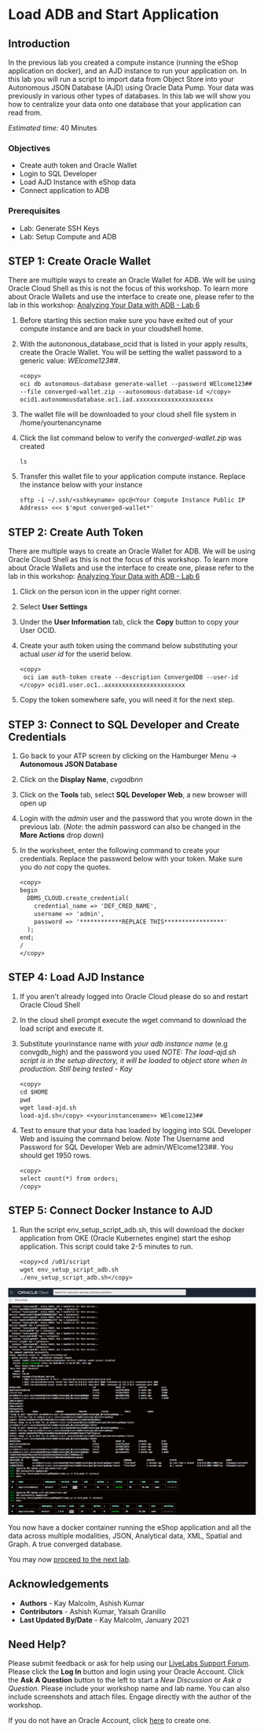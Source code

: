 # Load ADB and Start Application

## Introduction
In the previous lab you created a compute instance (running the eShop application on docker), and an AJD instance to run your application on.  In this lab you will run a script to import data from Object Store into your Autonomous JSON Database (AJD) using Oracle Data Pump.  Your data was previously in various other types of databases.  In this lab we will show you how to centralize your data onto one database that your application can read from.

*Estimated time:* 40 Minutes

### Objectives
- Create auth token and Oracle Wallet 
- Login to SQL Developer
- Load AJD Instance with eShop data
- Connect application to ADB

### Prerequisites
- Lab: Generate SSH Keys
- Lab: Setup Compute and ADB

## **STEP 1:** Create Oracle Wallet
There are multiple ways to create an Oracle Wallet for ADB.  We will be using Oracle Cloud Shell as this is not the focus of this workshop.  To learn more about Oracle Wallets and use the interface to create one, please refer to the lab in this workshop: [Analyzing Your Data with ADB - Lab 6](https://apexapps.oracle.com/pls/apex/dbpm/r/livelabs/view-workshop?p180_id=553)

1.  Before starting this section make sure you have exited out of your compute instance and are back in your cloudshell home.  
2.  With the autononous\_database\_ocid that is listed in your apply results, create the Oracle Wallet. You will be setting the wallet password to a generic value:  *WElcome123##*.  
   
      ````
      <copy>
      oci db autonomous-database generate-wallet --password WElcome123## --file converged-wallet.zip --autonomous-database-id </copy> ocid1.autonomousdatabase.oc1.iad.xxxxxxxxxxxxxxxxxxxxxx
      ````
3.  The wallet file will be downloaded to your cloud shell file system in /home/yourtenancyname
4.  Click the list command below to verify the *converged-wallet.zip* was created
   
      ````
      ls
      ````
5.  Transfer this wallet file to your application compute instance.  Replace the instance below with your instance 

    ````
    sftp -i ~/.ssh/<sshkeyname> opc@<Your Compute Instance Public IP Address> <<< $'mput converged-wallet*' 
    ````


## **STEP 2:** Create Auth Token
There are multiple ways to create an Oracle Wallet for ADB.  We will be using Oracle Cloud Shell as this is not the focus of this workshop.  To learn more about Oracle Wallets and use the interface to create one, please refer to the lab in this workshop: [Analyzing Your Data with ADB - Lab 6](https://apexapps.oracle.com/pls/apex/dbpm/r/livelabs/view-workshop?p180_id=553)

1.  Click on the person icon in the upper right corner.
2.  Select **User Settings**
3.  Under the **User Information** tab, click the **Copy** button to copy your User OCID.
4.  Create your auth token using the command below substituting your actual *user id* for the userid below.
   
      ````
      <copy>
       oci iam auth-token create --description ConvergedDB --user-id </copy> ocid1.user.oc1..axxxxxxxxxxxxxxxxxxxxxx
      ````
5.  Copy the token somewhere safe, you will need it for the next step.


## **STEP 3:** Connect to SQL Developer and Create Credentials
1.  Go back to your ATP screen by clicking on the Hamburger Menu -> **Autonomous JSON Database**
2.  Click on the **Display Name**, *cvgadbnn*
3.  Click on the **Tools** tab, select **SQL Developer Web**, a new browser will open up
4.  Login with the *admin* user and the password that you wrote down in the previous lab.  (*Note*: the admin password can also be changed in the **More Actions** drop down)
5.  In the worksheet, enter the following command to create your credentials.  Replace the password below with your token. Make sure you do *not* copy the quotes.
   
    ````
    <copy>
    begin
      DBMS_CLOUD.create_credential(
        credential_name => 'DEF_CRED_NAME',
        username => 'admin',
        password => '************REPLACE THIS*****************'
      );
    end;
    /
    </copy>
    ````

## **STEP 4:**  Load AJD Instance
1. If you aren't already logged into Oracle Cloud please do so and restart Oracle Cloud Shell
2. In the cloud shell prompt execute the wget command to download the load script and execute it.  
3. Substitute yourinstance name with *your adb instance name* (e.g convgdb_high) and the password you used
*NOTE: The load-ajd.sh script is in the setup directory, it will be loaded to object store when in production.  Still being tested - Kay*
      ````
      <copy>
      cd $HOME
      pwd
      wget load-ajd.sh
      load-ajd.sh</copy> <<yourinstancename>> WElcome123##
      ````
4.  Test to ensure that your data has loaded by logging into SQL Developer Web and issuing the command below. *Note* The Username and Password for SQL Developer Web are admin/WElcome123##. You should get 1950 rows.

      ````
      <copy>
      select count(*) from orders;
      /copy>
      ````


## **STEP 5:**  Connect Docker Instance to AJD

1.  Run the script env\_setup\_script\_adb.sh, this will download the docker application from OKE (Oracle Kubernetes engine) start the eshop application. This script could take 2-5 minutes to run.

      ````
      <copy>cd /u01/script
      wget env_setup_script_adb.sh
      ./env_setup_script_adb.sh</copy>
      ````
   ![](./images/setup-script.png " ")

You now have a docker container running the eShop application and all the data across multiple modalities, JSON, Analytical data, XML, Spatial and Graph.  A true converged database.

You may now [proceed to the next lab](#next).

## Acknowledgements
* **Authors** - Kay Malcolm, Ashish Kumar
* **Contributors** - Ashish Kumar, Yaisah Granillo
* **Last Updated By/Date** - Kay Malcolm, January 2021

## Need Help?
Please submit feedback or ask for help using our [LiveLabs Support Forum](https://community.oracle.com/tech/developers/categories/converged-database). Please click the **Log In** button and login using your Oracle Account. Click the **Ask A Question** button to the left to start a *New Discussion* or *Ask a Question*.  Please include your workshop name and lab name.  You can also include screenshots and attach files.  Engage directly with the author of the workshop.

If you do not have an Oracle Account, click [here](https://profile.oracle.com/myprofile/account/create-account.jspx) to create one.
